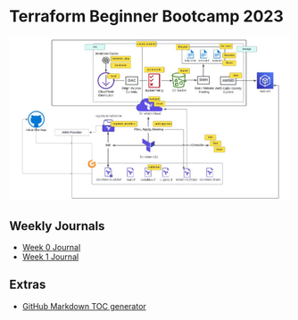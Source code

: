 # Terraform Beginner Bootcamp 2023

![Architecture Diagram](/assets/Terraform%20Beginner%20Bootcamp.jpg)

## Weekly Journals

- [Week 0 Journal](/journal/week0.md)
- [Week 1 Journal](/journal/week1.md)

## Extras

- [GitHub Markdown TOC generator](https://ecotrust-canada.github.io/markdown-toc/)